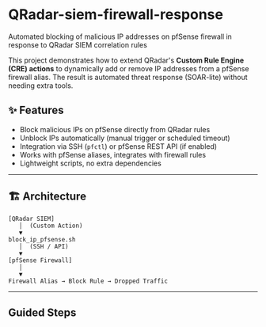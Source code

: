 # QRadar-siem-firewall-response
Automated blocking of malicious IP addresses on pfSense firewall in response to QRadar SIEM correlation rules

This project demonstrates how to extend QRadar's **Custom Rule Engine (CRE) actions** to dynamically add or remove IP addresses from a pfSense firewall alias. The result is automated threat response (SOAR-lite) without needing extra tools.

## ✨ Features
- Block malicious IPs on pfSense directly from QRadar rules  
- Unblock IPs automatically (manual trigger or scheduled timeout)  
- Integration via SSH (`pfctl`) or pfSense REST API (if enabled)  
- Works with pfSense aliases, integrates with firewall rules  
- Lightweight scripts, no extra dependencies  

---

## 🏗️ Architecture
```text
[QRadar SIEM]
   │  (Custom Action)
   ▼
block_ip_pfsense.sh
   │  (SSH / API)
   ▼
[pfSense Firewall]
   │
   ▼
Firewall Alias → Block Rule → Dropped Traffic

```

---

## Guided Steps

